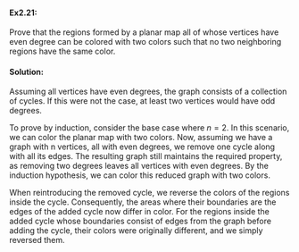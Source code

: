 #### Ex2.21:

Prove that the regions formed by a planar map all of whose vertices have even degree can be colored with two colors such that no two 
neighboring regions have the same color.

#### Solution:

Assuming all vertices have even degrees, the graph consists of a collection of cycles. If this were not the case, at least two vertices 
would have odd degrees.

To prove by induction, consider the base case where $n = 2$. In this scenario, we can color the planar map with two colors. Now, assuming 
we have a graph with n vertices, all with even degrees, we remove one cycle along with all its edges. The resulting graph still maintains 
the required property, as removing two degrees leaves all vertices with even degrees. By the induction hypothesis, we can color this 
reduced graph with two colors.

When reintroducing the removed cycle, we reverse the colors of the regions inside the cycle. Consequently, the areas where their boundaries 
are the edges of the added cycle now differ in color. For the regions inside the added cycle whose boundaries consist of edges from the graph before adding the cycle, their colors were originally different, and we simply reversed them.
